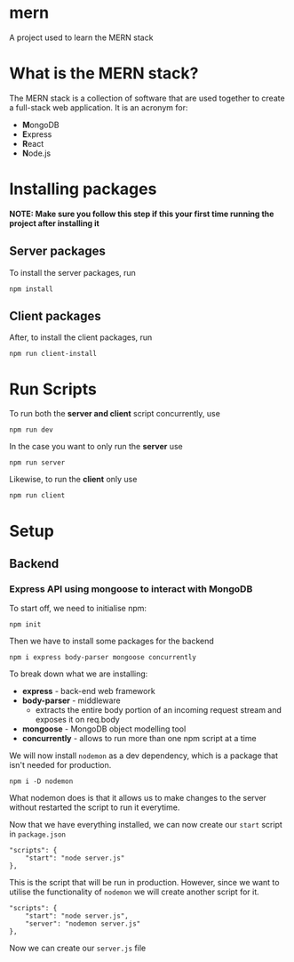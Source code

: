 # mern
A project used to learn the MERN stack

# What is the MERN stack?
The MERN stack is a collection of software that are used together to create a full-stack web application. It is an acronym for:
* **M**ongoDB
* **E**xpress
* **R**eact
* **N**ode.js

# Installing packages

**NOTE: Make sure you follow this step if this your first time running the project after installing it**

## Server packages

To install the server packages, run

```
npm install
```

## Client packages

After, to install the client packages, run

```
npm run client-install
```

# Run Scripts

To run both the **server and client** script concurrently, use
```
npm run dev
```

In the case you want to only run the **server** use
```
npm run server
```

Likewise, to run the **client** only use
```
npm run client
```

# Setup

## Backend
### Express API using mongoose to interact with MongoDB
To start off, we need to initialise npm:
```
npm init
```
Then we have to install some packages for the backend
```
npm i express body-parser mongoose concurrently
```
To break down what we are installing:
* **express** - back-end web framework
* **body-parser** - middleware
  * extracts the entire body portion of an incoming request stream and exposes it on req.body
* **mongoose** - MongoDB object modelling tool
* **concurrently** - allows to run more than one npm script at a time

We will now install `nodemon` as a dev dependency, which is a package that isn't needed for production.

```
npm i -D nodemon
```
What nodemon does is that it allows us to make changes to the server without restarted the script to run it everytime.

Now that we have everything installed, we can now create our `start` script in `package.json`

```
"scripts": {
    "start": "node server.js"
},
```
This is the script that will be run in production. However, since we want to utilise the functionality of `nodemon` we will create another script for it.

```
"scripts": {
    "start": "node server.js",
    "server": "nodemon server.js"
},
```

Now we can create our `server.js` file